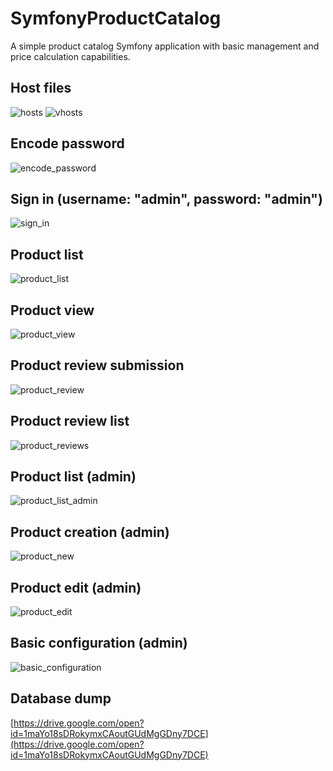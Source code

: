 # SymfonyProductCatalog
A simple product catalog Symfony application with basic management and price calculation capabilities.
## Host files
![hosts](https://lh3.googleusercontent.com/Ad1c7aopLAEvepbrRjL6h1U1cso3_BHstcQXIoSYrCnfb5uRHv55qDF7cUJu3QqgVm4LkOWO6A77K2GLOX98Y9TCBlWr0y9Sn7-RXe3QyTRUb06Ma5BJ5dFVUFKWLWxK_DbnGCaH7ufSkM2VBnGRyXQ-anpOeTABDxv8YZBQD7GaBBDn3AkaYt4CjGoMv6dGREvsx1PvTllM7Sj2zGlIx-zGvvYyerqxBLDtoFW8yAbZatKjLx8KdewPDYqYl66Y-lVej9D_7wJpbFw3ljNf2nrpJg4nYdWZxbsZOhOJR3-OKM6eFmnTriB4pvLYKf5LtAYku6Bjuf4iETAuX5EcBU7x_WlFFAWXGpt0u2tRQYLatMq-dqWL5XyQR37_hoZ8H6fpR3lzxdmKIg3q9bxunqeinC8I-B-eIrQBw98rpwDWESu0I_tr3TPDrv119kDfhxptr834gRTfjug2TXr6Retry-T6xsBrq0srB4ee2QQVZG7MZ2zgZcugSirMd4fzLmvw7TFVqEOLtUSPPVcMsh6ckIkUHHkOyHk8YdMN3-6jkFqKv6y64Aseg1V5u4tUT9NkgTpOazNy8dOuvcto5K60eH4oNagTAmOQC9MgS5DMZOcq2uvuqtYEOJGYl-tXPLWa4IikqGievvhOZnWterrX27jRnHw=w829-h500-no)
![vhosts](https://lh3.googleusercontent.com/lZNogzKlvUJCcerTBIQLh8F3KHf1YvVE2GlTdT1ELFG3RDJhPZOJFG84xsuNrGraHU7lRvMDSZa7gCp62kVk4hKacLK2RM0ffEPTl4SV8tRRLS5KqPOfW2YkaQYCngZUu6Z8Ujm8GR7SMtNZIcg0KvVlh5-R7DwGE5_Cc8XQUNL2YUCP7Tmx0S910-MtJaroDLieE1MY94zXQqTYDjzIGTnD03B1_wi1wuCgfJm_boqPVBWyfFxPur0r4DsmSG5bfdkCdcQI82ZfMNIHIX_FGBWzbxc_dxo10STSZY4_kjn0cHpLUL93tZc0HwKOamgTNIy0O_XZQf77Ski8AwJ70D6_tbSIEgNG__rqsFatVfDbwx-RAX6XVIIycF0uRHGtonxLSek-DJCfH2tzOOO9ytd8TfvaK06-fxbrTUKbxjeFGRNn-32BtVZTw_SQYqtlyOGm0q5LJdGUQUJy4kWhyYq3DEQTkrtqPLR3btdlcJz4I3SBr0jgzX6lKUtirt1O96Ub-SUFLjCCbUFluou3fYYtk6cbxUytk6obGloHaJScZB9XWDAosSpXVGvxPCO6OO4gwi-SnDgdRtovF26-oJLOHn00_OAgihBwbEP9NAclAxoxeOBn3IgiOLTuOFHgeZL3iwYum4wwLS4ixtVKwNUz0SZMmnU=w828-h628-no)
## Encode password
![encode_password](https://lh3.googleusercontent.com/z8tSGVwQmxkOovj8JG4y3PkrvayQ9ur_QfscR46ra4JYmmeSDQYsdMquaeIqc0MpvQeWk6XhM8IqXC2B2x82Ad0ecvp61OV_5FOMWl9UgeSTdt4owC0Vf-9Q-eLNyCTXQ6r4CnlJUu-mqtaMpGmd5W95bxJodF2P2hMA96yeI9FhAz2sn_Ftws9PxChl_aniXWJmRv7VppYyEZjHFQPjqG-J74GwJdpzZeP_JBOn6Ify3uErFMnZHbV2LYeqin2VJ5sIEAPVRqLCzJ1ZxHS7cnIVRkPIpwI2qD0hL3mLotP6GUkh9XOwWMguhEJ5f18FSPRkX90Ee9Gfqkx9FfSFiUdfD2mTWegZVWwZX9PhJS2BEeGdvvRwPQmrJuujdFA5ecfnN9Oso89FPtWyzcsxiBRU70kY5n9CIpKn8FK8JbOyUAt6HPwsfy-7NvV7A2_5mRBftBNNtbrQ8nuTDF7EBDbKjQVuwWikoAFCa9W89sbAXKxo_xvRRZrUDDbHK-5r8WMh0tDm5TAug6MSSz1AHalbONwC4OSgXQAsybQYzb5_3tBepgzONCCbCsi6UTCYUN9GGW8-WXSiXpWruqVFkwNwfZ7Wq_W0MgcGZHz5D2fP2XD9f1NVm7MrBaFun2KP33-JH3nDZhpVAkPlTwIkpJVR5bVUV2A=w866-h307-no)
## Sign in (username: "admin", password: "admin")
![sign_in](https://lh3.googleusercontent.com/I6RLxkiRlR_7CZ74i29GNPpOJM6OYouK_VdE0kue5HOmK5N-ySK_j6vxRRZDI8D4os0eUR0G-9nJGzJEGwxzBIlKvuHiliCfCA5hgXtjos4dBDRpvS4-PHFEoc8Dg0pBNmh3eZAorPTxm2JC_9R4e6Gf7PyiI3j0ZbrkcDK89jlVUjoNCy2OhZFtfdjRs1j8yrnZ-pcZe0xVriyItRCIgQczjbdGrGLWavq9Y6U_bHdyWl16clp5uobkcUuGXTibupU3mHxBxS2YltxYTqAfTLEjEPKK3AwDiJ3wJIt-hIcm8edLzvn96VUnXPENagvvqq-I3lAOkLwwePwQLKwABI23bcGLC4Pf0uTX2BMC_6eps_2LfTehEm0etm-L2WDdcX5cvyGHqgcqggPucp_7VyDM2jPyhYgbUVtbvbtQsu20Lywj3rNE09hFJCfNf3aK01uiHWy07u11tua4UdTajHyp3f9qqWNGEzH9MUI5GEmIoWgwkiO7_6KUUfifAcSPEi5Ngk4eR2fjX167vnc7tQxebQKkWyy_0PoZsfbR-UH1WMI4VkYad0tJJ9IHS2BWlsKFNsEenh09Y0QU-6V9j8FNSAZegs2cJaLHbabuz8hjtNf9tNLkz_PUdqOztQ_pz-WUYJPYhG4QdE7HTQnvlA27WOEZBO4=w1659-h336-no)
## Product list
![product_list](https://lh3.googleusercontent.com/I1YMqK0_fo1K8Zvp59V3TdulGRtYUVrCxrsYHehfIP0z92Nf_E-1aSP90zhbrwpsk6PJy3gUsjyj_gljSX4AK-jljA_cB4GFuZhDAIHI3SZZRB5mnayDKbJPS_PCK_5ny3D45DYhHDG_JFaeAZ-UImAaPb1qw86golSQ8XMRqyB7k58sZzVFoPRyguVuEuTic3ult68YJTiFQkSxUSQ_ZyDyKUPcWzyh3uhnJ1AR26dnvsEsFLP_df1Wz96WqKluOuCPiAsrG03wrmj_2--7P52a9ZCJzOg_DgIjRIF3XkbuPTPYAzGLbyyxx-b14eCcvzKK3s3hJF4Wljnb1gFFN432RzZfTAI_2azdWMfuTde9zbKswQKsxUrzYyDBx9NISkXvlOlZVufvIkwe4RNkRcdgfzMm6XQps_PqcW1RRoErNQELXA3DcKKeF-Uj9VQ-Y_DYAZ--OUtPfF3kSE84-tmP9GYd0hhOJvC8Q4msHOP8QIvxG9PFYZx0rE7yptuEexIctXgQ3YJNouLdJBXAIhrSFA7_j0nEWRUz5e-0ZyuhBCVmD4QS644yL3lDqlW8qu0cpw_hyNIfh1NF4eKfrRpSLuvbb_Q8--bjyLXJHO6pLpjgHQ723y9fGk2LpBuGKKAYcHGoIpcenzsMNVWTQF8Q7jkLmxY=w1582-h969-no)
## Product view
![product_view](https://lh3.googleusercontent.com/gATYBgRRPJeCRJDjITZkmh-TYofM1-CKTmU-GDsGBeTfz8q8hYhXuXuVWPJY9genrQh-2OiIvz7GzwvZKlCf1ybjdcdFfd71wJu-kfd22DmSKHGxqC7ztRSGWnLjCL1ImLZkVPKQbY1m2CDZNbewgicHtpQl1VnkICDLBRDfl7WCihfKbpXjVWst-7N7Y_qJzls3OtwY5frAwRpb_yNOX1D882RgaGUAbdV7FB_Q9j_Ng1I70la_uh5tYTtMu00QLZshfrumPtJ214SZA_sUh0QsM_zqYtacE9--rvC3Atke8PmYM-V5gd0OOAh0iVBWIQ6wC8SEOIOS85w9gXsuGYw9tvtA8aAiz0hXn-2-dtXwRJ2qLLgza3cqPKBLwEIloDa5qLMbn7QaNjC7AEp3AvJgcfh-bZKSaQpwxfnvYR8WKLPfG5E0r4HBNk9NHcH87NzZ9iZBlcXYHxh2TpQODlF92aCp9-e0pLYCSjeQiQcoL3Ln-BztDMsZqW_Wx7-dOQjwze4qSiMEOY4VaJ49VtSrJcsSNbzjYvG-W9l2FKEG79SZkVhQMXTnP-5qKO5Rikit3zuubPEX6qNArEpg23stw2SAS4RMJhHtcu85PizosMRD9MLmBTeG_kVth_SOki7dRXX7oFKwafkN8o6-lro92hZCEV4=w1615-h969-no)
## Product review submission
![product_review](https://lh3.googleusercontent.com/7WuPrUYYU-Y_eZ9CrTjSDE2EXcwhiZWBxbExvV2KslPKwsynozK7ZmAtw7Y_8kFZwUa9oSEgne4b2OX2ufOUHNcunp1npVQbqhhvOxwK2HN3STp--EswAHFfxAlH8H82s7SUQIxWcAoh5h8egz5Oe9YkhgMXH0N4njpGDXE_XRSAdLQgfyvhRSLnmWZ2P_p_ZF-r0oRGm4anrGJoTZ7oga2d3prCEzFtlJVQ3Y_EHrTCriVDdrAlYgBz-HmV-H3S4lqT6IBT_2wAzjYtrKRuoZgaFSqkusutcqvYBMtB9y3uKO1FjWbfkvN06FU3HNMiMPy6OgGbgKYBlleNctN44dxvtmWOK8aefOu1ExZSC3_lNkTdtbdGBqvZd1btmZNy-uzVjMEco1mEOVgipCIv3RF_x1hvtGCvC2WmRR0PAEM2AxCIADZNaNvBjqK_f5N1QZwutrSc6TXH09cbcbuMQ8qzewgcZ5bQP4EnNPBpALhMLvLJcwbkJ9YuDdgCbRKc1hkynknU0QETo-bfnZeR8Ahd8olC0wfKxbYKnAdUbBdmqkZ-aVjysWWVBatCwyAnVoR5JbFHFPb5jkys2pb-OnkVsBYsU8q6w8rHZv9MTv-gV_M_XWwOlMCfg5v9deGfvtyDR5RAPwJY3MMhjnecKjqigt_Y5wI=w1642-h960-no)
## Product review list
![product_reviews](https://lh3.googleusercontent.com/TDKIFrQ66DxvOPhFi2rqwYnmJu4cKzCBAXlcJoPFTBLQk7-r9tt9AJAe4_6TBDVUcqmnaSPqx_8VortxEyqnoxtWCZV5o4HP0PnpphazsorZMvSi7SYTZr-g8_zf-YNYjNZJq9q9rZXp0j_DfmZD6C-WPsnSBSov8a8Kf-iN4GkN_x-c8SUX2ReZTIaM6dbd7Ux0jiOJg3iXsBg-kMU0q6yWhM22pXfD1tklvasgOoDNqaNnoVFAKtR2qxdCexB7azu_Peqw6WvOUvuW4NpdB5BBKPQ2neh7yLXBvRI-O7_6Cz0GCj4-bPXgYGwOd9CEJCPhO1jAzkoBKTr5VHWTiEliEjp1eQj8GJM2UauXvYdmLk_EU0eaijBEUPmuPnsrKFuQAKtapnNaul0l_mTTJr48g2lT-K6q-MI1sqJPj47Q-Ve38voW-BnNA2WasuiSVVvVetrpiEC9LO-7B8XgwuqFFcm-BJB3nSM9aeVbplRqczqGmDde2NKdNtznYVLD1ti7iOIRD89KoYwPaqrhw3D_UlamIyJj7MRee2C0ur3RNNeo8Q0lPpSM_cf7IM-nFStmbTi0KRaNlB62-Fs2ICZBjoOwgNm80A_-Q9RF1Mgtc6JG0kwtQmiI7eBS8_JX3D0swoZ0mosqtVlxhTdo9kOE608rxy8=w1643-h720-no)
## Product list (admin)
![product_list_admin](https://lh3.googleusercontent.com/rzod7doLq94O2vm5nivV0olHVXiqV5uZ-ujAMCX-yE8wKUpHQPCRVoIojxCguwOPcuPUM1jb8z81snGCNh_g_sja3sM2iIsPZVTJaWAj9NUZa49-LsuLkwwCFls8aca45f2cgbp83Dpa1IZYTI2RjS_ZC1A_k7WvnFTfoMbvbcIhWu9umjQ-TsMkcf2KZkCbwAVhpU7mS6GxwEcGDxjtxkO7rM5qUeJoKOVEYqeQ0Ov6CRi7Fr4dDcDJ_bv4bF-Coquo56WFvvBvpSRemvCDpl1AcEQrsq416wrm33dpGzXk2WmGlmqxQX_d6CrvsdFVRy_a05msXEkBOgR2shOd-52PYTTTQ5_l7B2JotTWl1_XcR8WPbBICDEoioC_M2eO7tbLs9QEW0dPXfm6mrDwZer0V59o6aHZtcUZiPl14PIcflTLogZuoT-ikuRRpARerQe--x7Of1EvpehAV6w5peSFnFFuv3kqiSnou3XBk5aimpD4nWqAQoY-gPFuUalOzun9v0Yp0H1sNsYqyPmR5-1HuqOwlK_y-LI3fwAAMJFJs3Yb5AXC61-q76J5caa-3YbGLmBClKFHMSCBY0Otnrfl0tcolnyvBdQMfgVQYCrGKPZIz_H1_S5obP3_lC7NA7ukIShuhNoRjxPIQ34g9i4y5gTyai8=w1593-h969-no)
## Product creation (admin)
![product_new](https://lh3.googleusercontent.com/_4GQs8IAk8cls_OFRcZPh-kJ8IvABmdXa9SEJN5STn0YVaXoskvho0u4DBNxxSIb_TOhR0FRUF7gsa8L6N-btPAESLJK9GMqXwzTGH-9ht8TfooSDllMYL4htu4brpuaNaF_J4Af7qDVV92IzsOC_kLNipklHptJ9dmlZY8JAiEwjyhjFp_k7bqLx4EKOTZawE6xFMhsyUu3z7f8JXjAxzF8zMl7DfJc46zB1lbFUYYsA_jbLwU8aXZKczVRRSsO3iSWmHLB8nAVJvoiasWH94lR9BjENtRyLwYMYu3X_QgaZm8d1B-CfMYCml_lLqb_7quQgruxcI2xsyGoe9SUm9sF6kS67_neKOYwGQwKjK41syKAxjj0SIyIAMuOssFKhAlA7RB3z3WD0PJ6i-NK0Q6uk8BgGiiu2aM-BFr_SdLyNupLUsima3NqINcWTIIStXhz3sH3alefSiUAeKmvW_QYLblm0pGpQbi4I-4835ozUB1JZybwNsGPQuawsKflT-GuZrZDcnrHoS6xRCPbj6bpCgT1ZiHKE9SFuHW6-QgbMYALH9YY80hfn8dbV5pt41zKcxBAEL8LKE1uCIysdxpetbZdp_61FnMom5b1VAIty4-wmanBN4-DvAEIptOuRvb1KSfMp82C-vFx6lZ6EqQk9MQj1V4=w1664-h927-no)
## Product edit (admin)
![product_edit](https://lh3.googleusercontent.com/UOv5B4JINh9GdGJG29bwH_pq3pVnm-dcCMTBZ72tPMs4Ll8_irBRmCaDc0B80UWKaNofmSnOTPeJuLHSFq2y_92nuwvOU1uGw0fVH8nX6TMS4tnNgDzcEV09zYM0NC1ntTlziUj0xSWXA2q6_N46RflzrK2PMCNZkfUP9DD4dcRG1VgAWE9vwI1W0cOb-RK7hpxWkuFuFy0n_7zrm-kRTIbyOD9EotcelWo4P9wcMz1wolZBGjVbWTyZj_3Iglz72lxu0t15YhEPJq0AFmAP8iljQWuytGemB1sSR1oZseMNp2qQZ9M3_uo49E4fpV1S_OiDOIBBasJdZPvtEbedI0EXOzZoMPYpl5b4G5eCo9f9JCsGrBg4bQ9F_oG1syhI0LZkDxMh0b_CutxjgmpbTZlVcj6-7reGiYMzGN1uv0pMTNp0rvctFvXxaNJZOZ_ADVngZerzf0zNSl8jZQv3BDKPwyVS2Mti7AXcGCT2ekVeY5hu8GiJZ-bgHYuWZU3J8GV3Db9pYIT-jkLyMIQxlTfoqmU2knvY782wdZLHV9zz3F512ap4lfKW0BbkZPb_ro8w_z1owAmoLxrCySj-xMZZc3F8ByHzr-WuVkSX4hm9Ih8A2AsnstQ0of2jHyKJtPed60gQBY_iKiJ1LgiheJL-xfbyKBc=w1662-h926-no)
## Basic configuration (admin)
![basic_configuration](https://lh3.googleusercontent.com/MePnD2qGs-hxIXsh7kY3JAIxkUt5uv-aiTYUoZY10cf6j7tNGKYtkRUrY5XOVKWRX-RVXF7kRd3h4l3YFcAPFjHCOX7ogm6_fsAHuwfW1rWOJsjJM5i-NxxuVA9Qq2zaJknCobGun73kAkdfRvYiBBqGXmTm_9ZhPd3BeoJcsAwEmaWfSF8YUc2Tky7vYG4LDrZZSe1cyvOySoRoc4mHZfAe_nwuirBLjVt7-wOxUy4n0vBu5LcAZiOeboclqnQiA-go8DqXthpBgVAmtzQSmQ19AcxAG85GhN0mepBo1i9P-MZ_sxM7AZBLXVHubvkthFhDW1WYUlf3YMMndzxC2UMbBVSSfuLkFS4GCZvsw-OER9yFkWTLnjEB1bzUXpYNqy8livyHZMyRCv5a3cgb7o8M1egycK_nWt8XzFfIpuDqW8vGLeIK3USwnhaBOYDAZwYOIbt9ZN9PV7den-N74eQ2BPlH3tUy-CLgY6LBnGfuY_MmqLnZaDxaqNbevvgypUcdEk1rd6jGsbzUny16SNXTLplZT0IkVC2qtftMr0jykDgPnNdyrM3JqcCJ1mXBWZpgthp9WGSxXaUjuC8XGkw5QXUulBTWpZ5pMtngWaOiim6AnWUN0TpFz5Y3ZWV4IRIoMpUjW8QFVJ7QDUOlJnNgrBk3RJU=w1663-h564-no)
## Database dump
[https://drive.google.com/open?id=1maYo18sDRokymxCAoutGUdMgGDny7DCE](https://drive.google.com/open?id=1maYo18sDRokymxCAoutGUdMgGDny7DCE)
